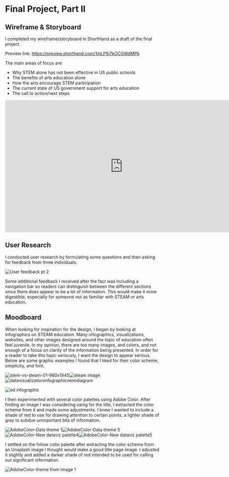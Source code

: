 # Final Project, Part II

## Wireframe & Storyboard

I completed my wireframe/storyboard in ShortHand as a draft of the final project.

Preview link: https://preview.shorthand.com/1mLP5i7kOCGWdMPk

The main areas of focus are:
- Why STEM alone has not been effective in US public schools
- The benefits of arts education alone
- How the arts encourage STEM participation
- The current state of US government support for arts education
- The call to action/next steps

<iframe width="768" height="432" src="https://miro.com/app/embed/uXjVPSto8k0=/?pres=1&frameId=3458764534557938620&embedId=270496895690" frameborder="0" scrolling="no" allowfullscreen></iframe>

## User Research

I conducted user research by formulating some questions and then asking for feedback from three individuals. 

![User feedback pt  2](https://user-images.githubusercontent.com/112141969/193873897-327c64ec-6ad8-4d01-8e87-ff7e484cbac1.jpg)

Some additional feedback I received after the fact was including a navigation bar so readers can distinguish between the different sections since there does appear to be a lot of information. This would make it more digestible, especially for someone not as familiar with STEAM or arts education. 

## Moodboard

When looking for inspiration for the design, I began by looking at infographics on STEAM education. Many infographics, visualizations, websites, and other images designed around the topic of education often feel juvenile. In my opinion, there are too many images, and colors, and not enough of a focus on clarity of the information being presented. In order for a reader to take this topic seriously, I want the design to appear serious. Below are some graphic examples I found that I liked for their color scheme, simplicity, and font.

![stem-vs-steam-01-960x1945](https://user-images.githubusercontent.com/112141969/193358778-8b3baf62-59a2-4058-876c-8003c95ef141.jpg)![steam image](https://user-images.githubusercontent.com/112141969/193358787-c2a98c44-df41-47cc-9a43-543740bda687.jpg)![datavisualizationinfographicvenndiagram](https://user-images.githubusercontent.com/112141969/193358817-1710d991-bd14-42e2-bcbb-cb569482fe1c.png)

![ed infographic](https://user-images.githubusercontent.com/112141969/193358802-5cd588b1-7943-4e38-8e4f-752eb2117323.jpg)

I then experimented with several color palettes using Adobe Color. After finding an image I was considering using for the title, I extracted the color scheme from it and made some adjustments. I knew I wanted to include a shade of red to use for drawing attention to certain points, a lighter shade of gray to subdue unimportant bits of information.

![AdobeColor-Data theme 1](https://user-images.githubusercontent.com/112141969/193878080-476b5968-c354-4681-8cb0-2590d4e2e748.jpeg)![AdobeColor-Data theme 5](https://user-images.githubusercontent.com/112141969/193878116-4f869678-c019-4e9d-80c2-62cd0bc2b06e.jpeg)![AdobeColor-New dataviz palette4](https://user-images.githubusercontent.com/112141969/193878134-07f88304-a9bb-46b8-a71e-fb70bbdd8231.jpeg)![AdobeColor-New dataviz palette5](https://user-images.githubusercontent.com/112141969/193878226-ac59bd50-3a4b-488d-ac18-7ba461f7c324.jpeg)

I settled on the follow color palette after extracting the color scheme from an Unsplash image I thought would make a good title page image. I adjusted it slightly and added a darker shade of red intended to be used for calling out significant information.

![AdobeColor-theme from image 1](https://user-images.githubusercontent.com/112141969/193878327-c59fcb5a-1f2b-4603-9765-d090666ca010.jpeg)




